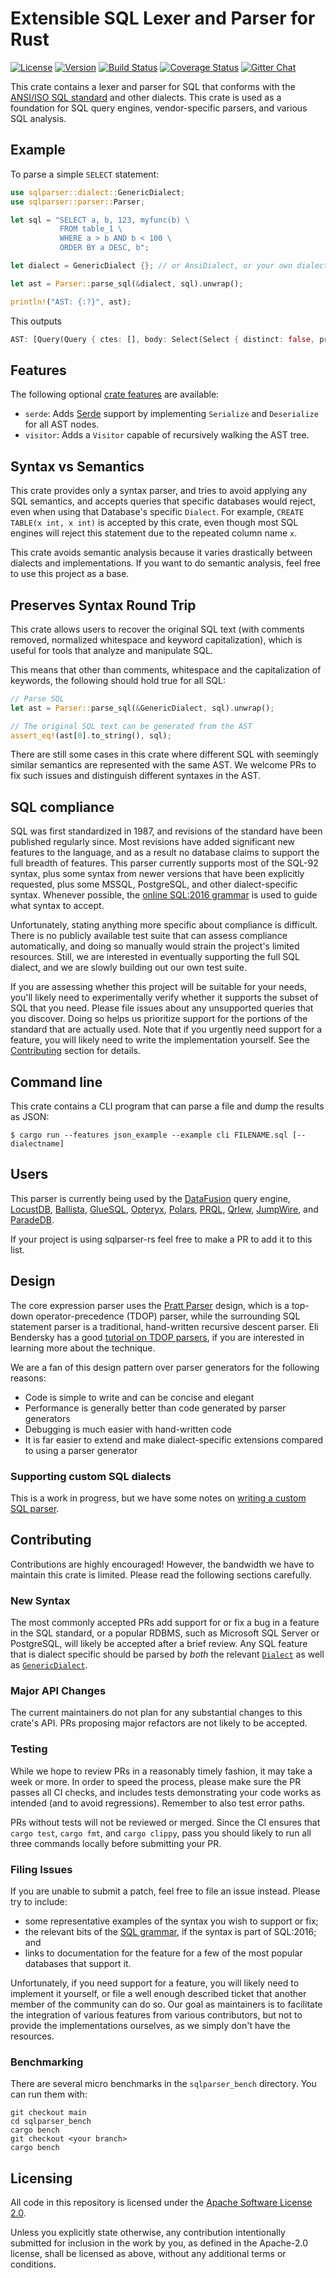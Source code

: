 <!---
  Licensed to the Apache Software Foundation (ASF) under one
  or more contributor license agreements.  See the NOTICE file
  distributed with this work for additional information
  regarding copyright ownership.  The ASF licenses this file
  to you under the Apache License, Version 2.0 (the
  "License"); you may not use this file except in compliance
  with the License.  You may obtain a copy of the License at

    http://www.apache.org/licenses/LICENSE-2.0

  Unless required by applicable law or agreed to in writing,
  software distributed under the License is distributed on an
  "AS IS" BASIS, WITHOUT WARRANTIES OR CONDITIONS OF ANY
  KIND, either express or implied.  See the License for the
  specific language governing permissions and limitations
  under the License.
-->

# Extensible SQL Lexer and Parser for Rust

[![License](https://img.shields.io/badge/License-Apache%202.0-blue.svg)](https://opensource.org/licenses/Apache-2.0)
[![Version](https://img.shields.io/crates/v/sqlparser.svg)](https://crates.io/crates/sqlparser)
[![Build Status](https://github.com/sqlparser-rs/sqlparser-rs/workflows/Rust/badge.svg?branch=main)](https://github.com/sqlparser-rs/sqlparser-rs/actions?query=workflow%3ARust+branch%3Amain)
[![Coverage Status](https://coveralls.io/repos/github/sqlparser-rs/sqlparser-rs/badge.svg?branch=main)](https://coveralls.io/github/sqlparser-rs/sqlparser-rs?branch=main)
[![Gitter Chat](https://badges.gitter.im/sqlparser-rs/community.svg)](https://gitter.im/sqlparser-rs/community?utm_source=badge&utm_medium=badge&utm_campaign=pr-badge&utm_content=badge)

This crate contains a lexer and parser for SQL that conforms with the
[ANSI/ISO SQL standard][sql-standard] and other dialects. This crate
is used as a foundation for SQL query engines, vendor-specific
parsers, and various SQL analysis.

## Example

To parse a simple `SELECT` statement:

```rust
use sqlparser::dialect::GenericDialect;
use sqlparser::parser::Parser;

let sql = "SELECT a, b, 123, myfunc(b) \
           FROM table_1 \
           WHERE a > b AND b < 100 \
           ORDER BY a DESC, b";

let dialect = GenericDialect {}; // or AnsiDialect, or your own dialect ...

let ast = Parser::parse_sql(&dialect, sql).unwrap();

println!("AST: {:?}", ast);
```

This outputs

```rust
AST: [Query(Query { ctes: [], body: Select(Select { distinct: false, projection: [UnnamedExpr(Identifier("a")), UnnamedExpr(Identifier("b")), UnnamedExpr(Value(Long(123))), UnnamedExpr(Function(Function { name: ObjectName(["myfunc"]), args: [Identifier("b")], filter: None, over: None, distinct: false }))], from: [TableWithJoins { relation: Table { name: ObjectName(["table_1"]), alias: None, args: [], with_hints: [] }, joins: [] }], selection: Some(BinaryOp { left: BinaryOp { left: Identifier("a"), op: Gt, right: Identifier("b") }, op: And, right: BinaryOp { left: Identifier("b"), op: Lt, right: Value(Long(100)) } }), group_by: [], having: None }), order_by: [OrderByExpr { expr: Identifier("a"), asc: Some(false) }, OrderByExpr { expr: Identifier("b"), asc: None }], limit: None, offset: None, fetch: None })]
```


## Features

The following optional [crate  features](https://doc.rust-lang.org/cargo/reference/features.html) are available:

* `serde`: Adds [Serde](https://serde.rs/) support by implementing  `Serialize` and `Deserialize` for all AST nodes.
* `visitor`: Adds a `Visitor` capable of recursively walking the AST tree.


## Syntax vs Semantics

This crate provides only a syntax parser, and tries to avoid applying
any SQL semantics, and accepts queries that specific databases would
reject, even when using that Database's specific `Dialect`. For
example, `CREATE TABLE(x int, x int)` is accepted by this crate, even
though most SQL engines will reject this statement due to the repeated
column name `x`.

This crate avoids semantic analysis because it varies drastically
between dialects and implementations. If you want to do semantic
analysis, feel free to use this project as a base.

## Preserves Syntax Round Trip 

This crate allows users to recover the original SQL text (with comments removed,
normalized whitespace and keyword capitalization), which is useful for tools
that analyze and manipulate SQL.

This means that other than comments, whitespace and the capitalization of
keywords, the following should hold true for all SQL:

```rust
// Parse SQL
let ast = Parser::parse_sql(&GenericDialect, sql).unwrap();

// The original SQL text can be generated from the AST
assert_eq!(ast[0].to_string(), sql);
```

There are still some cases in this crate where different SQL with seemingly
similar semantics are represented with the same AST. We welcome PRs to fix such
issues and distinguish different syntaxes in the AST.


## SQL compliance

SQL was first standardized in 1987, and revisions of the standard have been
published regularly since. Most revisions have added significant new features to
the language, and as a result no database claims to support the full breadth of
features. This parser currently supports most of the SQL-92 syntax, plus some
syntax from newer versions that have been explicitly requested, plus some MSSQL,
PostgreSQL, and other dialect-specific syntax. Whenever possible, the [online
SQL:2016 grammar][sql-2016-grammar] is used to guide what syntax to accept.

Unfortunately, stating anything more specific about compliance is difficult.
There is no publicly available test suite that can assess compliance
automatically, and doing so manually would strain the project's limited
resources. Still, we are interested in eventually supporting the full SQL
dialect, and we are slowly building out our own test suite.

If you are assessing whether this project will be suitable for your needs,
you'll likely need to experimentally verify whether it supports the subset of
SQL that you need. Please file issues about any unsupported queries that you
discover. Doing so helps us prioritize support for the portions of the standard
that are actually used. Note that if you urgently need support for a feature,
you will likely need to write the implementation yourself. See the
[Contributing](#Contributing) section for details.

## Command line

This crate contains a CLI program that can parse a file and dump the results as JSON:
```
$ cargo run --features json_example --example cli FILENAME.sql [--dialectname]
```

## Users

This parser is currently being used by the [DataFusion] query engine, [LocustDB],
[Ballista], [GlueSQL], [Opteryx], [Polars], [PRQL], [Qrlew], [JumpWire], and [ParadeDB].

If your project is using sqlparser-rs feel free to make a PR to add it
to this list.

## Design

The core expression parser uses the [Pratt Parser] design, which is a top-down
operator-precedence (TDOP) parser, while the surrounding SQL statement parser is
a traditional, hand-written recursive descent parser. Eli Bendersky has a good
[tutorial on TDOP parsers][tdop-tutorial], if you are interested in learning
more about the technique.

We are a fan of this design pattern over parser generators for the following
reasons:

- Code is simple to write and can be concise and elegant
- Performance is generally better than code generated by parser generators
- Debugging is much easier with hand-written code
- It is far easier to extend and make dialect-specific extensions
  compared to using a parser generator

### Supporting custom SQL dialects

This is a work in progress, but we have some notes on [writing a custom SQL
parser](docs/custom_sql_parser.md).

## Contributing

Contributions are highly encouraged! However, the bandwidth we have to
maintain this crate is limited. Please read the following sections carefully.

### New Syntax

The most commonly accepted PRs add support for or fix a bug in a feature in the
SQL standard, or a popular RDBMS, such as Microsoft SQL
Server or PostgreSQL, will likely be accepted after a brief
review.  Any SQL feature that is dialect specific should be parsed by *both* the relevant [`Dialect`] 
as well as [`GenericDialect`].

### Major API Changes

The current maintainers do not plan for any substantial changes to
this crate's API. PRs proposing major refactors
are not likely to be accepted.

### Testing

While we hope to review PRs in a reasonably
timely fashion, it may take a week or more. In order to speed the process,
please make sure the PR passes all CI checks, and includes tests
demonstrating your code works as intended (and to avoid
regressions). Remember to also test error paths.

PRs without tests will not be reviewed or merged.  Since the CI
ensures that `cargo test`, `cargo fmt`, and `cargo clippy`, pass you
should likely to run all three commands locally before submitting
your PR.

### Filing Issues

If you are unable to submit a patch, feel free to file an issue instead. Please
try to include:

  * some representative examples of the syntax you wish to support or fix;
  * the relevant bits of the [SQL grammar][sql-2016-grammar], if the syntax is
    part of SQL:2016; and
  * links to documentation for the feature for a few of the most popular
    databases that support it.

Unfortunately, if you need support for a feature, you will likely need to implement
it yourself, or file a well enough described ticket that another member of the community can do so.
Our goal as maintainers is to facilitate the integration
of various features from various contributors, but not to provide the
implementations ourselves, as we simply don't have the resources.

### Benchmarking

There are several micro benchmarks in the `sqlparser_bench` directory. 
You can run them with:

```
git checkout main
cd sqlparser_bench
cargo bench
git checkout <your branch>
cargo bench
```

## Licensing

All code in this repository is licensed under the [Apache Software License 2.0](LICENSE.txt).

Unless you explicitly state otherwise, any contribution intentionally submitted
for inclusion in the work by you, as defined in the Apache-2.0 license, shall be
licensed as above, without any additional terms or conditions.


[tdop-tutorial]: https://eli.thegreenplace.net/2010/01/02/top-down-operator-precedence-parsing
[`cargo fmt`]: https://github.com/rust-lang/rustfmt#on-the-stable-toolchain
[current issues]: https://github.com/sqlparser-rs/sqlparser-rs/issues
[DataFusion]: https://github.com/apache/arrow-datafusion
[LocustDB]: https://github.com/cswinter/LocustDB
[Ballista]: https://github.com/apache/arrow-ballista
[GlueSQL]: https://github.com/gluesql/gluesql
[Opteryx]: https://github.com/mabel-dev/opteryx
[Polars]: https://pola.rs/
[PRQL]: https://github.com/PRQL/prql
[Qrlew]: https://github.com/Qrlew/qrlew
[JumpWire]: https://github.com/extragoodlabs/jumpwire
[ParadeDB]: https://github.com/paradedb/paradedb
[Pratt Parser]: https://tdop.github.io/
[sql-2016-grammar]: https://jakewheat.github.io/sql-overview/sql-2016-foundation-grammar.html
[sql-standard]: https://en.wikipedia.org/wiki/ISO/IEC_9075
[`Dialect`]: https://docs.rs/sqlparser/latest/sqlparser/dialect/trait.Dialect.html
[`GenericDialect`]: https://docs.rs/sqlparser/latest/sqlparser/dialect/struct.GenericDialect.html
